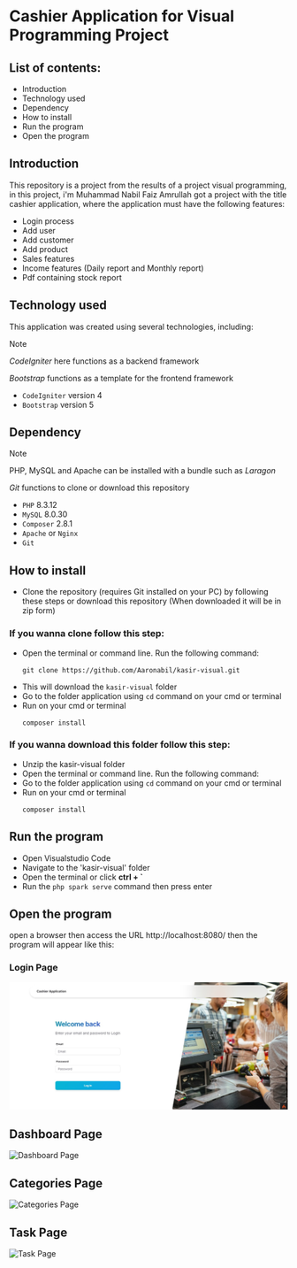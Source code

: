 # Cashier Application for Visual Programming Project
## List of contents:
 - Introduction
 - Technology used
 - Dependency
 - How to install
 - Run the program
 - Open the program


## Introduction
This repository is a project from the results of a project visual programming, in this project, i'm Muhammad Nabil Faiz Amrullah got a project with the title cashier application, where the application must have the following features:
  - Login process
  - Add user
  - Add customer
  - Add product
  - Sales features
  - Income features (Daily report and Monthly report)
  - Pdf containing stock report

## Technology used
This application was created using several technologies, including:
    
> [!NOTE]
> _CodeIgniter_ here functions as a backend framework
> 
> _Bootstrap_ functions as a template for the frontend framework

- `CodeIgniter` version 4
- `Bootstrap` version 5
  
## Dependency

> [!NOTE]
> PHP, MySQL and Apache can be installed with a bundle such as _Laragon_
>
>  _Git_ functions to clone or download this repository
   
- `PHP` 8.3.12
- `MySQL` 8.0.30
- `Composer` 2.8.1
- `Apache` or `Nginx`
- `Git`

## How to install
- Clone the repository (requires Git installed on your PC) by following these steps or download this repository (When downloaded it will be in zip form)
### If you wanna clone follow this step: 
- Open the terminal or command line. Run the following command:
  ```
  git clone https://github.com/Aaronabil/kasir-visual.git
  ```
- This will download the `kasir-visual` folder
- Go to the folder application using `cd` command on your cmd or terminal
- Run on your cmd or terminal
  ```
  composer install
  ```
  
### If you wanna download this folder follow this step:
- Unzip the kasir-visual folder
- Open the terminal or command line. Run the following command:
- Go to the folder application using `cd` command on your cmd or terminal
- Run on your cmd or terminal
  ```
  composer install
  ```

## Run the program
- Open Visualstudio Code
- Navigate to the 'kasir-visual' folder
- Open the terminal or click **ctrl + `**
- Run the `php spark serve` command then press enter

## Open the program
open a browser then access the URL http://localhost:8080/ then the program will appear like this:
### Login Page
![Login Page](https://github.com/Aaronabil/kasir-visual/blob/main/public/pict1.jpg?raw=true)

## Dashboard Page
![Dashboard Page](https://github.com/ophari/to_do_list_laravel-filament/blob/main/public/images/dashboard.png?raw=true)

## Categories Page
![Categories Page](https://github.com/ophari/to_do_list_laravel-filament/blob/main/public/images/category.png?raw=true)

## Task Page
![Task Page](https://github.com/ophari/to_do_list_laravel-filament/blob/main/public/images/task.png?raw=true)
